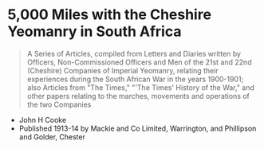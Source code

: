 # 5,000 Miles with the Cheshire Yeomanry in South Africa

> A Series of Articles, compiled from Letters and Diaries written by Officers, Non-Commissioned Officers and Men of the  21st and 22nd (Cheshire) Companies of Imperial Yeomanry, relating their experiences during the South African War in the years 1900-1901; also Articles from "The Times," "'The Times' History of the War," and other papers relating to the marches, movements and operations of the two Companies

* John H Cooke
* Published 1913-14 by Mackie and Co Limited, Warrington, and Phillipson and Golder, Chester

